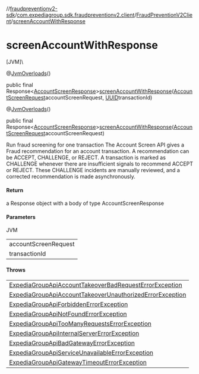 //[fraudpreventionv2-sdk](../../../index.md)/[com.expediagroup.sdk.fraudpreventionv2.client](../index.md)/[FraudPreventionV2Client](index.md)/[screenAccountWithResponse](screen-account-with-response.md)

# screenAccountWithResponse

[JVM]\

@[JvmOverloads](https://kotlinlang.org/api/latest/jvm/stdlib/kotlin.jvm/-jvm-overloads/index.html)()

public final Response&lt;[AccountScreenResponse](../../com.expediagroup.sdk.fraudpreventionv2.models/-account-screen-response/index.md)&gt;[screenAccountWithResponse](screen-account-with-response.md)([AccountScreenRequest](../../com.expediagroup.sdk.fraudpreventionv2.models/-account-screen-request/index.md)accountScreenRequest, [UUID](https://docs.oracle.com/javase/8/docs/api/java/util/UUID.html)transactionId)

@[JvmOverloads](https://kotlinlang.org/api/latest/jvm/stdlib/kotlin.jvm/-jvm-overloads/index.html)()

public final Response&lt;[AccountScreenResponse](../../com.expediagroup.sdk.fraudpreventionv2.models/-account-screen-response/index.md)&gt;[screenAccountWithResponse](screen-account-with-response.md)([AccountScreenRequest](../../com.expediagroup.sdk.fraudpreventionv2.models/-account-screen-request/index.md)accountScreenRequest)

Run fraud screening for one transaction The Account Screen API gives a Fraud recommendation for an account transaction. A recommendation can be ACCEPT, CHALLENGE, or REJECT. A transaction is marked as CHALLENGE whenever there are insufficient signals to recommend ACCEPT or REJECT. These CHALLENGE incidents are manually reviewed, and a corrected recommendation is made asynchronously.

#### Return

a Response object with a body of type AccountScreenResponse

#### Parameters

JVM

| |
|---|
| accountScreenRequest |
| transactionId | The transaction id for the request (optional, defaults to a new UUID) |

#### Throws

| |
|---|
| [ExpediaGroupApiAccountTakeoverBadRequestErrorException](../../com.expediagroup.sdk.fraudpreventionv2.models.exception/-expedia-group-api-account-takeover-bad-request-error-exception/index.md) |
| [ExpediaGroupApiAccountTakeoverUnauthorizedErrorException](../../com.expediagroup.sdk.fraudpreventionv2.models.exception/-expedia-group-api-account-takeover-unauthorized-error-exception/index.md) |
| [ExpediaGroupApiForbiddenErrorException](../../com.expediagroup.sdk.fraudpreventionv2.models.exception/-expedia-group-api-forbidden-error-exception/index.md) |
| [ExpediaGroupApiNotFoundErrorException](../../com.expediagroup.sdk.fraudpreventionv2.models.exception/-expedia-group-api-not-found-error-exception/index.md) |
| [ExpediaGroupApiTooManyRequestsErrorException](../../com.expediagroup.sdk.fraudpreventionv2.models.exception/-expedia-group-api-too-many-requests-error-exception/index.md) |
| [ExpediaGroupApiInternalServerErrorException](../../com.expediagroup.sdk.fraudpreventionv2.models.exception/-expedia-group-api-internal-server-error-exception/index.md) |
| [ExpediaGroupApiBadGatewayErrorException](../../com.expediagroup.sdk.fraudpreventionv2.models.exception/-expedia-group-api-bad-gateway-error-exception/index.md) |
| [ExpediaGroupApiServiceUnavailableErrorException](../../com.expediagroup.sdk.fraudpreventionv2.models.exception/-expedia-group-api-service-unavailable-error-exception/index.md) |
| [ExpediaGroupApiGatewayTimeoutErrorException](../../com.expediagroup.sdk.fraudpreventionv2.models.exception/-expedia-group-api-gateway-timeout-error-exception/index.md) |
